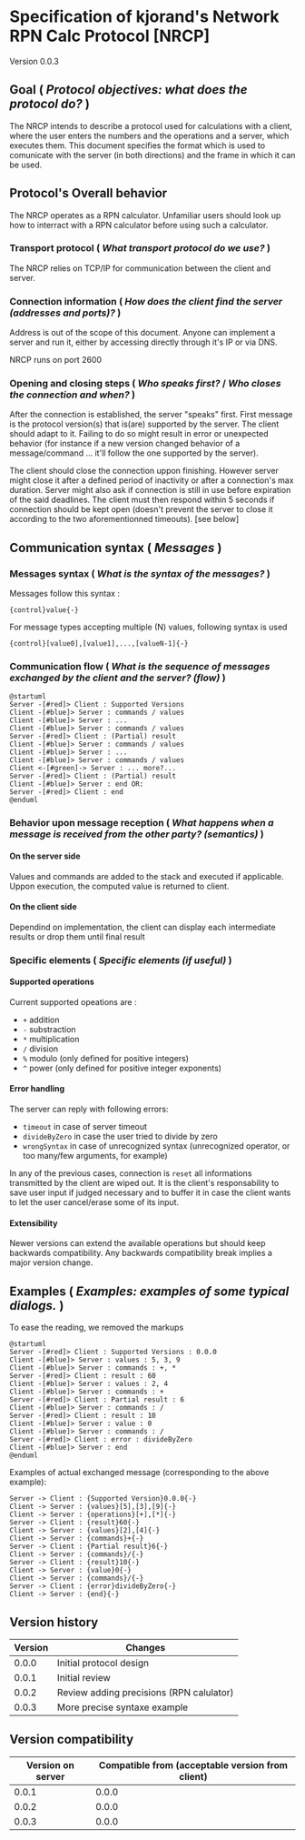 # Specification of kjorand's Network RPN Calc Protocol [NRCP]

Version 0.0.3 

## Goal ( *Protocol objectives: what does the protocol do?* )

The NRCP intends to describe a protocol used for calculations with a client, where the user enters the numbers and the operations and a server, which executes them. This document specifies the format which is used to comunicate with the server (in both directions) and the frame in which it can be used.

## Protocol's Overall behavior

The NRCP operates as a RPN calculator. Unfamiliar users should look up how to interract with a RPN calculator before using such a calculator.

### Transport protocol ( *What transport protocol do we use?* )

The NRCP relies on TCP/IP for communication between the client and server.

### Connection information ( *How does the client find the server (addresses and ports)?* )

Address is out of the scope of this document. Anyone can implement a server and run it, either by accessing directly through it's IP or via DNS. 

NRCP runs on port 2600

### Opening and closing steps ( *Who speaks first?* / *Who closes the connection and when?* )

After the connection is established, the server "speaks" first. First message is the protocol version(s) that is(are) supported by the server. The client should adapt to it. Failing to do so might result in error or unexpected behavior (for instance if a new version changed behavior of a message/command ... it'll follow the one supported by the server).

The client should close the connection uppon finishing. However server might close it after a defined period of inactivity or after a connection's max duration. Server might also ask if connection is still in use before expiration of the said deadlines. The client must then respond within 5 seconds if connection should be kept open (doesn't prevent the server to close it according to the two aforementionned timeouts). [see below]

## Communication syntax ( *Messages* )

### Messages syntax ( *What is the syntax of the messages?* )
Messages follow this syntax :
```
{control}value{-}
```
For message types accepting multiple (N) values, following syntax is used
```
{control}[value0],[value1],...,[valueN-1]{-}
```

### Communication flow ( *What is the sequence of messages exchanged by the client and the server? (flow)* )
```plantuml
@startuml
Server -[#red]> Client : Supported Versions
Client -[#blue]> Server : commands / values
Client -[#blue]> Server : ...
Client -[#blue]> Server : commands / values
Server -[#red]> Client : (Partial) result
Client -[#blue]> Server : commands / values
Client -[#blue]> Server : ...
Client -[#blue]> Server : commands / values
Client <-[#green]-> Server : ... more?...
Server -[#red]> Client : (Partial) result
Client -[#blue]> Server : end OR:
Server -[#red]> Client : end
@enduml
```

### Behavior upon message reception ( *What happens when a message is received from the other party? (semantics)* )

#### On the server side
Values and commands are added to the stack and executed if applicable. Uppon execution, the computed value is returned to client.
#### On the client side
Dependind on implementation, the client can display each intermediate results or drop them until final result

### Specific elements ( *Specific elements (if useful)* )

#### Supported operations
Current supported opeations are :
* `+` addition
* `-` substraction
* `*` multiplication
* `/` division
* `%` modulo (only defined for positive integers)
* `^` power (only defined for positive integer exponents)
#### Error handling
The server can reply with following errors:
* `timeout` in case of server timeout
* `divideByZero` in case the user tried to divide by zero
* `wrongSyntax` in case of unrecognized syntax (unrecognized operator, or too many/few arguments, for example)

In any of the previous cases, connection is `reset` all informations transmitted by the client are wiped out. It is the client's responsability to save user input if judged necessary and to buffer it in case the client wants to let the user cancel/erase some of its input.
#### Extensibility
Newer versions can extend the available operations but should keep backwards compatibility. Any backwards compatibility break implies a major version change.

## Examples ( *Examples: examples of some typical dialogs.* )
To ease the reading, we removed the markups
```plantuml
@startuml
Server -[#red]> Client : Supported Versions : 0.0.0
Client -[#blue]> Server : values : 5, 3, 9
Client -[#blue]> Server : commands : +, *
Server -[#red]> Client : result : 60
Client -[#blue]> Server : values : 2, 4
Client -[#blue]> Server : commands : +
Server -[#red]> Client : Partial result : 6
Client -[#blue]> Server : commands : /
Server -[#red]> Client : result : 10
Client -[#blue]> Server : value : 0
Client -[#blue]> Server : commands : /
Server -[#red]> Client : error : divideByZero
Client -[#blue]> Server : end
@enduml
```
Examples of actual exchanged message (corresponding to the above example):
```
Server -> Client : {Supported Version}0.0.0{-}
Client -> Server : {values}[5],[3],[9]{-}
Client -> Server : {operations}[+],[*]{-}
Server -> Client : {result}60{-}
Client -> Server : {values}[2],[4]{-}
Client -> Server : {commands}+{-}
Server -> Client : {Partial result}6{-}
Client -> Server : {commands}/{-}
Server -> Client : {result}10{-}
Client -> Server : {value}0{-}
Client -> Server : {commands}/{-}
Server -> Client : {error}divideByZero{-}
Client -> Server : {end}{-}
```

## Version history
| Version | Changes                                  |
| ------- | ---------------------------------------- |
| 0.0.0   | Initial protocol design                  |
| 0.0.1   | Initial review                           |
| 0.0.2   | Review adding precisions (RPN calulator) |
| 0.0.3   | More precise syntaxe example             |

## Version compatibility
| Version on server | Compatible from (acceptable version from client) |
| ----------------- | ------------------------------------------------ |
| 0.0.1             | 0.0.0                                            |
| 0.0.2             | 0.0.0                                            |
| 0.0.3             | 0.0.0                                            |
